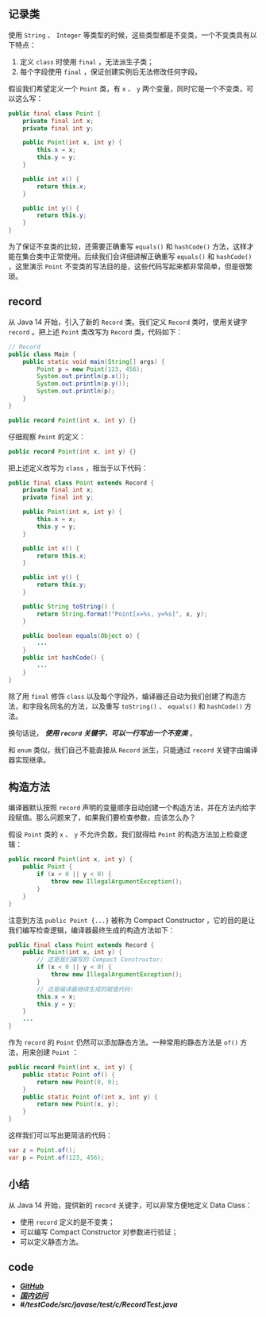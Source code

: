 ## 记录类

使用 `String` 、 `Integer` 等类型的时候，这些类型都是不变类，一个不变类具有以下特点：

1. 定义 `class` 时使用 `final` ，无法派生子类；
2. 每个字段使用 `final` ，保证创建实例后无法修改任何字段。

假设我们希望定义一个 `Point` 类，有 `x` 、 `y` 两个变量，同时它是一个不变类，可以这么写：


```java
public final class Point {
    private final int x;
    private final int y;

    public Point(int x, int y) {
        this.x = x;
        this.y = y;
    }

    public int x() {
        return this.x;
    }

    public int y() {
        return this.y;
    }
}
```

为了保证不变类的比较，还需要正确重写 `equals()` 和 `hashCode()` 方法，这样才能在集合类中正常使用。后续我们会详细讲解正确重写 `equals()` 和 `hashCode()` ，这里演示 `Point` 不变类的写法目的是，这些代码写起来都非常简单，但是很繁琐。


## record


从 Java 14 开始，引入了新的 `Record` 类。我们定义 `Record` 类时，使用关键字 `record` 。把上述 `Point` 类改写为 `Record` 类，代码如下：


```java
// Record
public class Main {
    public static void main(String[] args) {
        Point p = new Point(123, 456);
        System.out.println(p.x());
        System.out.println(p.y());
        System.out.println(p);
    }
}

public record Point(int x, int y) {}
```


仔细观察 `Point` 的定义：

```java
public record Point(int x, int y) {}
```

把上述定义改写为 `class` ，相当于以下代码：

```java
public final class Point extends Record {
    private final int x;
    private final int y;

    public Point(int x, int y) {
        this.x = x;
        this.y = y;
    }

    public int x() {
        return this.x;
    }

    public int y() {
        return this.y;
    }

    public String toString() {
        return String.format("Point[x=%s, y=%s]", x, y);
    }

    public boolean equals(Object o) {
        ...
    }
    public int hashCode() {
        ...
    }
}
```

除了用 `final` 修饰 `class` 以及每个字段外，编译器还自动为我们创建了构造方法，和字段名同名的方法，以及重写 `toString()` 、 `equals()` 和 `hashCode()` 方法。

换句话说， ***使用 `record` 关键字，可以一行写出一个不变类*** 。

和 `enum` 类似，我们自己不能直接从 `Record` 派生，只能通过 `record` 关键字由编译器实现继承。


## 构造方法

编译器默认按照 `record` 声明的变量顺序自动创建一个构造方法，并在方法内给字段赋值。那么问题来了，如果我们要检查参数，应该怎么办？

假设 `Point` 类的 `x` 、 `y` 不允许负数，我们就得给 `Point` 的构造方法加上检查逻辑：

```java
public record Point(int x, int y) {
    public Point {
        if (x < 0 || y < 0) {
            throw new IllegalArgumentException();
        }
    }
}
```

注意到方法 `public Point {...}` 被称为 Compact Constructor ，它的目的是让我们编写检查逻辑，编译器最终生成的构造方法如下：

```java
public final class Point extends Record {
    public Point(int x, int y) {
        // 这是我们编写的 Compact Constructor:
        if (x < 0 || y < 0) {
            throw new IllegalArgumentException();
        }
        // 这是编译器继续生成的赋值代码:
        this.x = x;
        this.y = y;
    }
    ...
}
```


作为 `record` 的 `Point` 仍然可以添加静态方法。一种常用的静态方法是 `of()` 方法，用来创建 `Point` ：

```java
public record Point(int x, int y) {
    public static Point of() {
        return new Point(0, 0);
    }
    public static Point of(int x, int y) {
        return new Point(x, y);
    }
}
```

这样我们可以写出更简洁的代码：

```java
var z = Point.of();
var p = Point.of(123, 456);
```


## 小结

从 Java 14 开始，提供新的 `record` 关键字，可以非常方便地定义 Data Class：

- 使用 `record` 定义的是不变类；
- 可以编写 Compact Constructor 对参数进行验证；
- 可以定义静态方法。


## code

- [***GitHub***](https://github.com/Lxzz24/Repo/tree/main/testCode/src/javase/test/c/RecordTest.java)
- [***国内访问***](https://gitee.com/lxzz24/Repo/tree/main/testCode/src/javase/test/c/RecordTest.java)
- ***#/testCode/src/javase/test/c/RecordTest.java*** 


